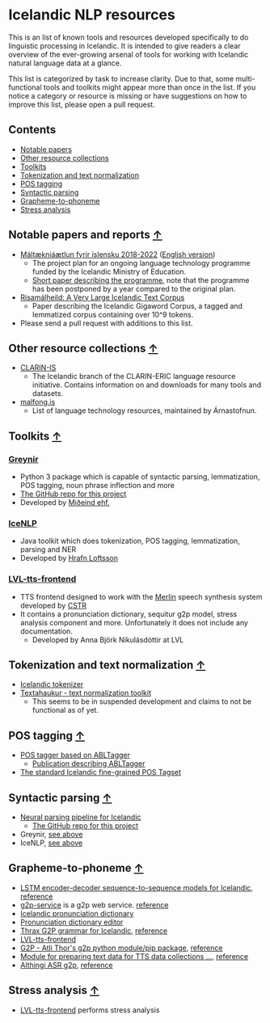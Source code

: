 # Icelandic NLP resources
This is an list of known tools and resources developed specifically to do linguistic processing in Icelandic. It is intended to give readers a clear overview of the ever-growing arsenal of tools for working with Icelandic natural language data at a glance.

This list is categorized by task to increase clarity. Due to that, some multi-functional tools and toolkits might appear more than once in the list.
If you notice a category or resource is missing or have suggestions on how to improve this list, please open a pull request.
## Contents
* [Notable papers](#notable-papers-and-reports-)
* [Other resource collections](#other-resource-collections-)
* [Toolkits](#toolkits-)
* [Tokenization and text normalization](#tokenization-and-text-normalization-)
* [POS tagging](#pos-tagging-)
* [Syntactic parsing](#syntactic-parsing-)
* [Grapheme-to-phoneme](#grapheme-to-phoneme-)
* [Stress analysis](#stress-analysis-)
## Notable papers and reports [↑](#contents)
* [Máltækniáætlun fyrir íslensku 2018-2022](https://www.stjornarradid.is/library/03-Verkefni/Menningarmal/M%C3%A1lt%C3%A6kni%C3%A1%C3%A6tlun.pdf) ([English version](https://clarin.is/media/uploads/mlt-en.pdf))
  * The project plan for an ongoing language technology programme funded by the Icelandic Ministry of Education.
  * [Short paper describing the programme](https://arxiv.org/pdf/2003.09244.pdf), note that the programme has been postponed by a year compared to the original plan.
* [Risamálheild: A Very Large Icelandic Text Corpus](https://www.aclweb.org/anthology/L18-1690.pdf)
  * Paper describing the Icelandic Gigaword Corpus, a tagged and lemmatized corpus containing over 10^9 tokens.
* Please send a pull request with additions to this list.
## Other resource collections [↑](#contents)
* [CLARIN-IS](https://repository.clarin.is/repository/xmlui/)
  * The Icelandic branch of the CLARIN-ERIC language resource initiative. Contains information on and downloads for many tools and datasets.
* [malfong.is](https://malfong.is)
  * List of language technology resources, maintained by Árnastofnun.
## Toolkits [↑](#contents)
### [Greynir](http://hdl.handle.net/20.500.12537/76)
  * Python 3 package which is capable of syntactic parsing, lemmatization, POS tagging, noun phrase inflection and more
  * [The GitHub repo for this project](https://github.com/mideind/GreynirPackage/releases/tag/2.6.1)
  * Developed by [Miðeind ehf.](https://mideind.is)
### [IceNLP](https://github.com/hrafnl/icenlp)
  * Java toolkit which does tokenization, POS tagging, lemmatization, parsing and NER
  * Developed by [Hrafn Loftsson](http://www.ru.is/faculty/hrafn/)
### [LVL-tts-frontend](https://github.com/cadia-lvl/lvl_tts_frontend)
* TTS frontend designed to work with the [Merlin](https://github.com/CSTR-Edinburgh/merlin) speech synthesis system developed by [CSTR](http://www.cstr.ed.ac.uk/)
* It contains a pronunciation dictionary, sequitur g2p model, stress analysis component and more. Unfortunately it does not include any documentation.
  * Developed by Anna Björk Nikulásdóttir at LVL
## Tokenization and text normalization [↑](#contents)
* [Icelandic tokenizer](https://github.com/mideind/Tokenizer)
* [Textahaukur - text normalization toolkit](https://github.com/cadia-lvl/Icelandic-textnorm)
  * This seems to be in suspended development and claims to not be functional as of yet.
## POS tagging [↑](#contents)
* [POS tagger based on ABLTagger](https://github.com/cadia-lvl/POS)
    * [Publication describing ABLTagger](https://www.aclweb.org/anthology/R19-1133/)
* [The standard Icelandic fine-grained POS Tagset](https://drive.google.com/file/d/1mlQmYZ34ICeWYOdgGgj8Q2tPoWaGq8uK/view)
## Syntactic parsing [↑](#contents)
* [Neural parsing pipeline for Icelandic](http://hdl.handle.net/20.500.12537/17)
  * [The GitHub repo for this project](https://github.com/antonkarl/iceParsingPipeline)
* Greynir, [see above](#greynir)
* IceNLP, [see above](#icenlp)

## Grapheme-to-phoneme [↑](#contents)
* [LSTM encoder-decoder sequence-to-sequence models for Icelandic](https://github.com/grammatek/g2p-lstm), [reference](g2p-reference.md#grammatekg2p-lstm)
* [g2p-service](https://github.com/rkjaran/g2p-service) is a g2p web service.
[reference](g2p-reference.md#rkjarang2p-service)
* [Icelandic pronunciation dictionary](https://github.com/cadia-lvl/SLT2018)
* [Pronunciation dictionary editor](https://github.com/grammatek/pedi)
* [Thrax G2P grammar for Icelandic](https://github.com/grammatek/g2p-thrax), [reference](g2p-reference.md#grammatekg2p-thrax)
* [LVL-tts-frontend](#lvl-tts-frontend)
* [G2P - Atli Thor's g2p python module/pip package](https://github.com/atliSig/g2p), [reference](g2p-reference.md#atlisigg2p)
* [Module for preparing text data for TTS data collections ...](https://github.com/cadia-lvl/tts_data), [reference](g2p-reference.md#cadia-lvltts_data)
* [Althingi ASR g2p](https://github.com/cadia-lvl/kaldi/tree/master/egs/althingi/s5/local), [reference](g2p-reference.md#althingis5)

## Stress analysis [↑](#contents)
* [LVL-tts-frontend](#lvl-tts-frontend) performs stress analysis
